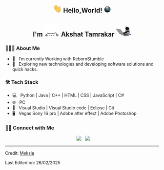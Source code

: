 <h2 align="center">
  <img alt="Hello" src="https://raw.githubusercontent.com/dev-akshat/archive/main/images/gifs/others/Hi.gif" width="29px"> 
  Hello,World!
  <img alt="Earth" src="https://raw.githubusercontent.com/dev-akshat/archive/main/images/gifs/others/earth.gif" width="24px"/>
</h2>

<h2 align="center">
    I'm
    <img alt="popup_cat" src="https://raw.githubusercontent.com/dev-akshat/archive/main/images/gifs/others/giphy.webp" width="50">
    Akshat Tamrakar
    <img alt="dev_cat" src="https://raw.githubusercontent.com/dev-akshat/archive/main/images/gifs/others/dev_cat.gif" width="50"> 
</h2>

<h3> 👨🏻‍💻 About Me </h3>

- 🔭 &nbsp; I’m currently Working with RebornStumble
- 🤔 &nbsp; Exploring new technologies and developing software solutions and quick hacks.


<h3>🛠 Tech Stack</h3>

- 💻 &nbsp; Python | Java | C++ | HTML | CSS | JavaScript | C#
- 🌐 &nbsp; PC
- 🔧 &nbsp; Visual Studio | Visual Studio code | Eclipse | Git
- 🖥 &nbsp; Vegas Sony 16 pro | Adobe after effect | Adobe Photoshop

<h3> 🤝🏻 Connect with Me </h3>

<p align="center">
&nbsp; <a href="https://discord.gg/rebornsg" target="_blank" rel="noopener noreferrer"><img src="https://img.icons8.com/plasticine/100/000000/discord.png" width="50" /></a>
&nbsp; <a href="meksiadev@gmail.com" target="_blank" rel="noopener noreferrer"><img src="https://img.icons8.com/plasticine/100/000000/gmail.png"  width="50" /></a>
</p>


----
Credit: [Meksia](https://github.com/Meksiadev)

Last Edited on: 26/02/2025
